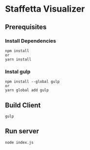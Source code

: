 # Staffetta Visualizer

## Prerequisites

### Install Dependencies
```
npm install
or
yarn install
```

### Instal gulp
```
npm install --global gulp
or
yarn global add gulp
```

## Build Client
```
gulp
```

## Run server
```
node index.js
```
